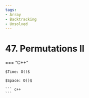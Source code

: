 ```yaml
---
tags:
- Array
- Backtracking
- Unsolved
---
```



# 47. Permutations II

=== "C++"

    $Time: O()$

    $Space: O()$

    ``` c++
    ```